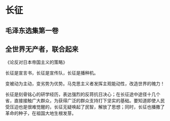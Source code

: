 # 长征

## 毛泽东选集第一卷

## 全世界无产者，联合起来

《论反对日本帝国主义的策略》


长征是宣言书，长征是宣传队，长征是播种机。

变被动为主动，变劣势为优势。马克思主义者发挥主观能动性，改造世界的魄力！

长征是刻骨铭心的研学经历，表达强烈的反蒋抗日决心；在长征途中途径十几个省，直接接触广大群众，为获得广泛的群众支持打下坚实的基础。要知道即使人民受压迫也是很难觉醒的，长征无疑唤起了民智，解放了思想；同时，长征也播撒了革命的种子，在祖国大地生根发芽。
